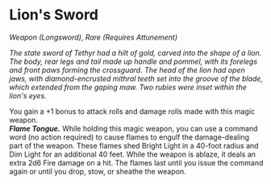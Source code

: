 # Lion's Sword
*Weapon (Longsword), Rare (Requires Attunement)*

*The state sword of Tethyr had a hilt of gold, carved into the shape of a lion. The body, rear legs and tail made up handle and pommel, with its forelegs and front paws forming the crossguard. The head of the lion had open jaws, with diamond-encrusted mithral teeth set into the groove of the blade, which extended from the gaping maw. Two rubies were inset within the lion's eyes.*

You gain a +1 bonus to attack rolls and damage rolls made with this magic weapon.  
***Flame Tongue.*** While holding this magic weapon, you can use a command word (no action required) to cause flames to engulf the damage-dealing part of the weapon. These flames shed Bright Light in a 40-foot radius and Dim Light for an additional 40 feet. While the weapon is ablaze, it deals an extra 2d6 Fire damage on a hit. The flames last until you issue the command again or until you drop, stow, or sheathe the weapon.
